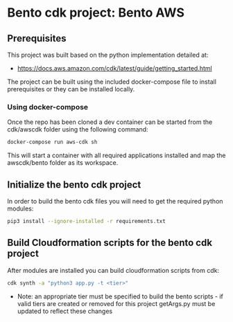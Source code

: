# Bento cdk project:  Bento AWS

## Prerequisites

This project was built based on the python implementation detailed at:
- https://docs.aws.amazon.com/cdk/latest/guide/getting_started.html

The project can be built using the included docker-compose file to install prerequisites or they can be installed locally. 


### Using docker-compose

Once the repo has been cloned a dev container can be started from the cdk/awscdk folder using the following command:

```bash
docker-compose run aws-cdk sh
```

This will start a container with all required applications installed and map the awscdk/bento folder as its workspace.


## Initialize the bento cdk project

In order to build the bento cdk files you will need to get the required python modules:

```bash
pip3 install --ignore-installed -r requirements.txt
```


## Build Cloudformation scripts for the bento cdk project

After modules are installed you can build cloudformation scripts from cdk:

```bash
cdk synth -a "python3 app.py -t <tier>"
```

* Note: an appropriate tier must be specified to build the bento scripts - if valid tiers are created or removed for this project getArgs.py must be updated to reflect these changes